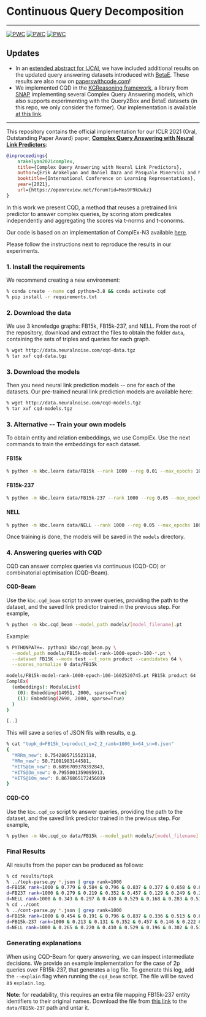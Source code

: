 # Continuous Query Decomposition

---

[![PWC](https://img.shields.io/endpoint.svg?url=https://paperswithcode.com/badge/complex-query-answering-with-neural-link-1/complex-query-answering-on-fb15k)](https://paperswithcode.com/sota/complex-query-answering-on-fb15k?p=complex-query-answering-with-neural-link-1)
[![PWC](https://img.shields.io/endpoint.svg?url=https://paperswithcode.com/badge/complex-query-answering-with-neural-link-1/complex-query-answering-on-fb15k-237)](https://paperswithcode.com/sota/complex-query-answering-on-fb15k-237?p=complex-query-answering-with-neural-link-1)
[![PWC](https://img.shields.io/endpoint.svg?url=https://paperswithcode.com/badge/complex-query-answering-with-neural-link-1/complex-query-answering-on-nell-995)](https://paperswithcode.com/sota/complex-query-answering-on-nell-995?p=complex-query-answering-with-neural-link-1)


## Updates

- In an [extended abstract for IJCAI](https://www.ijcai.org/proceedings/2022/741),  we have included additional results on the updated query answering datasets introduced with [BetaE](https://arxiv.org/abs/2010.11465). These results are also now on [paperswithcode.com](https://paperswithcode.com/paper/complex-query-answering-with-neural-link-1)!
- We implemented CQD in the [KGReasoning framework](https://github.com/snap-stanford/KGReasoning), a library from [SNAP](http://snap.stanford.edu/) implementing several Complex Query Answering models, which also supports experimenting with the Query2Box and BetaE datasets (in this repo, we only consider the former). Our implementation is available [at this link](https://github.com/pminervini/KGReasoning/).

---

This repository contains the official implementation for our ICLR 2021 (Oral, Outstanding Paper Award) paper, [**Complex Query Answering with Neural Link Predictors**](https://openreview.net/forum?id=Mos9F9kDwkz):

```bibtex
@inproceedings{
    arakelyan2021complex,
    title={Complex Query Answering with Neural Link Predictors},
    author={Erik Arakelyan and Daniel Daza and Pasquale Minervini and Michael Cochez},
    booktitle={International Conference on Learning Representations},
    year={2021},
    url={https://openreview.net/forum?id=Mos9F9kDwkz}
}
```

In this work we present CQD, a method that reuses a pretrained link predictor to answer complex queries, by scoring atom predicates independently and aggregating the scores via t-norms and t-conorms.

Our code is based on an implementation of ComplEx-N3 available [here](https://github.com/facebookresearch/kbc).

Please follow the instructions next to reproduce the results in our experiments.

### 1. Install the requirements

We recommend creating a new environment:

```bash
% conda create --name cqd python=3.8 && conda activate cqd
% pip install -r requirements.txt
```

### 2. Download the data

We use 3 knowledge graphs: FB15k, FB15k-237, and NELL.
From the root of the repository, download and extract the files to obtain the folder `data`, containing the sets of triples and queries for each graph.

```bash
% wget http://data.neuralnoise.com/cqd-data.tgz
% tar xvf cqd-data.tgz
```

### 3. Download the models

Then you need neural link prediction models -- one for each of the datasets.
Our pre-trained neural link prediction models are available here:

```bash
% wget http://data.neuralnoise.com/cqd-models.tgz
% tar xvf cqd-models.tgz
```

### 3. Alternative -- Train your own models

To obtain entity and relation embeddings, we use ComplEx. Use the next commands to train the embeddings for each dataset.

#### FB15k

```bash
% python -m kbc.learn data/FB15k --rank 1000 --reg 0.01 --max_epochs 100  --batch_size 100
```

#### FB15k-237

```bash
% python -m kbc.learn data/FB15k-237 --rank 1000 --reg 0.05 --max_epochs 100  --batch_size 1000
```

#### NELL

```bash
% python -m kbc.learn data/NELL --rank 1000 --reg 0.05 --max_epochs 100  --batch_size 1000
```

Once training is done, the models will be saved in the `models` directory.

### 4. Answering queries with CQD

CQD can answer complex queries via continuous (CQD-CO) or combinatorial optimisation (CQD-Beam).

#### CQD-Beam

Use the `kbc.cqd_beam` script to answer queries, providing the path to the dataset, and the saved link predictor trained in the previous step. For example,

```bash
% python -m kbc.cqd_beam --model_path models/[model_filename].pt
```

Example:

```bash
% PYTHONPATH=. python3 kbc/cqd_beam.py \
  --model_path models/FB15k-model-rank-1000-epoch-100-*.pt \
  --dataset FB15K --mode test --t_norm product --candidates 64 \
  --scores_normalize 0 data/FB15k

models/FB15k-model-rank-1000-epoch-100-1602520745.pt FB15k product 64
ComplEx(
  (embeddings): ModuleList(
    (0): Embedding(14951, 2000, sparse=True)
    (1): Embedding(2690, 2000, sparse=True)
  )
)

[..]
```

This will save a series of JSON fils with results, e.g.

```bash
% cat "topk_d=FB15k_t=product_e=2_2_rank=1000_k=64_sn=0.json"
{
  "MRRm_new": 0.7542805715523118,
  "MRm_new": 50.71081983144581,
  "HITS@1m_new": 0.6896709378392843,
  "HITS@3m_new": 0.7955001359095913,
  "HITS@10m_new": 0.8676865172456019
}
```

#### CQD-CO

Use the `kbc.cqd_co` script to answer queries, providing the path to the dataset, and the saved link predictor trained in the previous step. For example,

```bash
% python -m kbc.cqd_co data/FB15k --model_path models/[model_filename].pt --chain_type 1_2
```

### Final Results

All results from the paper can be produced as follows:

```bash
% cd results/topk
% ../topk-parse.py *.json | grep rank=1000
d=FB15K rank=1000 & 0.779 & 0.584 & 0.796 & 0.837 & 0.377 & 0.658 & 0.839 & 0.355
d=FB237 rank=1000 & 0.279 & 0.219 & 0.352 & 0.457 & 0.129 & 0.249 & 0.284 & 0.128
d=NELL rank=1000 & 0.343 & 0.297 & 0.410 & 0.529 & 0.168 & 0.283 & 0.536 & 0.157
% cd ../cont
% ../cont-parse.py *.json | grep rank=1000
d=FB15k rank=1000 & 0.454 & 0.191 & 0.796 & 0.837 & 0.336 & 0.513 & 0.816 & 0.319
d=FB15k-237 rank=1000 & 0.213 & 0.131 & 0.352 & 0.457 & 0.146 & 0.222 & 0.281 & 0.132
d=NELL rank=1000 & 0.265 & 0.220 & 0.410 & 0.529 & 0.196 & 0.302 & 0.531 & 0.194
```

### Generating explanations

When using CQD-Beam for query answering, we can inspect intermediate decisions.
We provide an example implementation for the case of 2p queries over FB15k-237,
that generates a log file. To generate this log, add the `--explain` flag when running the
`cqd_beam` script. The file will be saved as `explain.log`.

**Note:** for readability, this requires an extra file mapping FB15k-237 entity identifiers
to their original names. Download the file from [this link](https://surfdrive.surf.nl/files/index.php/s/O6yQsBXArSEoYz9/download)
to the `data/FB15k-237` path and untar it.
